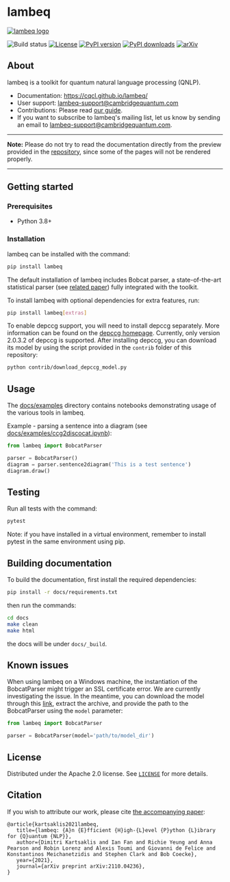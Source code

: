 # lambeq

[![lambeq logo](https://cqcl.github.io/lambeq/_static/lambeq_logo.png)](//cqcl.github.io/lambeq)

![Build status](https://github.com/CQCL/lambeq/actions/workflows/build_test.yml/badge.svg)
[![License](https://img.shields.io/github/license/CQCL/lambeq)](LICENSE)
[![PyPI version](https://img.shields.io/pypi/v/lambeq)](//pypi.org/project/lambeq)
[![PyPI downloads](https://img.shields.io/pypi/dm/lambeq)](//pypi.org/project/lambeq)
[![arXiv](https://img.shields.io/badge/arXiv-2110.04236-green)](//arxiv.org/abs/2110.04236)

## About

lambeq is a toolkit for quantum natural language processing (QNLP).

- Documentation: https://cqcl.github.io/lambeq/
- User support: <lambeq-support@cambridgequantum.com>
- Contributions: Please read [our guide](https://cqcl.github.io/lambeq/CONTRIBUTING.html).
- If you want to subscribe to lambeq's mailing list, let us know by sending an email to <lambeq-support@cambridgequantum.com>. 

---
**Note:** Please do not try to read the documentation directly from the preview provided in the [repository](https://github.com/CQCL/lambeq/tree/main/docs), since some of the pages will not be rendered properly.

---

## Getting started

### Prerequisites

- Python 3.8+

### Installation

lambeq can be installed with the command:
```bash
pip install lambeq
```

The default installation of lambeq includes Bobcat parser, a state-of-the-art statistical parser (see [related paper](https://arxiv.org/abs/2109.10044)) fully integrated with the toolkit.

To install lambeq with optional dependencies for extra features, run:
```bash
pip install lambeq[extras]
```

To enable depccg support, you will need to install depccg separately. More information can be found
on the [depccg homepage](//github.com/masashi-y/depccg).
Currently, only version 2.0.3.2 of depccg is supported. After installing depccg, you can download its model by using the script provided in the `contrib` folder of this repository:

```bash
python contrib/download_depccg_model.py
```

## Usage

The [docs/examples](//github.com/CQCL/lambeq/tree/main/docs/examples)
directory contains notebooks demonstrating usage of the various tools in
lambeq.

Example - parsing a sentence into a diagram (see
[docs/examples/ccg2discocat.ipynb](//github.com/CQCL/lambeq/blob/main/docs/examples/ccg2discocat.ipynb)):

```python
from lambeq import BobcatParser

parser = BobcatParser()
diagram = parser.sentence2diagram('This is a test sentence')
diagram.draw()
```

## Testing

Run all tests with the command:
```bash
pytest
```

Note: if you have installed in a virtual environment, remember to
install pytest in the same environment using pip.

## Building documentation

To build the documentation, first install the required dependencies:
```bash
pip install -r docs/requirements.txt
```
then run the commands:

```bash
cd docs
make clean
make html
```
the docs will be under `docs/_build`.

## Known issues

When using lambeq on a Windows machine, the instantiation of the BobcatParser
might trigger an SSL certificate error. We are currently investigating the
issue. In the meantime, you can download the model through this
[link](https://qnlp.cambridgequantum.com/models/bert.tar.gz), extract the
archive, and provide the path to the BobcatParser using the `model` parameter:

```python
from lambeq import BobcatParser

parser = BobcatParser(model='path/to/model_dir')
```

## License

Distributed under the Apache 2.0 license. See [`LICENSE`](LICENSE) for
more details.

## Citation

If you wish to attribute our work, please cite
[the accompanying paper](//arxiv.org/abs/2110.04236):

```
@article{kartsaklis2021lambeq,
   title={lambeq: {A}n {E}fficient {H}igh-{L}evel {P}ython {L}ibrary for {Q}uantum {NLP}},
   author={Dimitri Kartsaklis and Ian Fan and Richie Yeung and Anna Pearson and Robin Lorenz and Alexis Toumi and Giovanni de Felice and Konstantinos Meichanetzidis and Stephen Clark and Bob Coecke},
   year={2021},
   journal={arXiv preprint arXiv:2110.04236},
}
```
